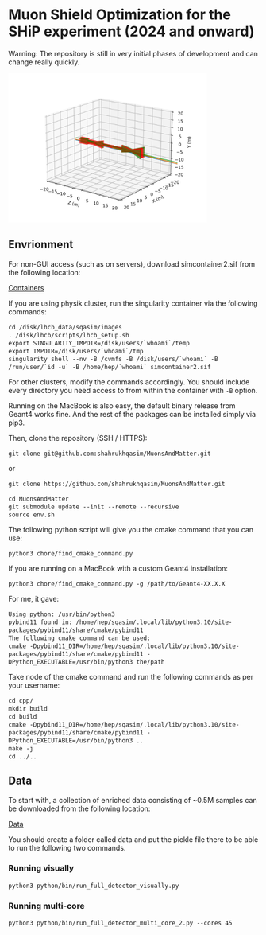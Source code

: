 # Muon Shield Optimization for the SHiP experiment (2024 and onward)

Warning: The repository is still in very initial phases of development and can change really quickly.

<img src="images/shield.png" alt="Muon Shield Visualization" width="400"/>


## Envrionment
For non-GUI access (such as on servers), download simcontainer2.sif from the following location:

[Containers](https://uzh-my.sharepoint.com/:f:/g/personal/shahrukh_qasim_physik_uzh_ch/En9EVDrRsjpIrBnXWGzLQt0BoT65wN2qzBtGbdEJfapBDA?e=b5b776)

If you are using physik cluster, run the singularity container via the following commands:

```
cd /disk/lhcb_data/sqasim/images
. /disk/lhcb/scripts/lhcb_setup.sh
export SINGULARITY_TMPDIR=/disk/users/`whoami`/temp
export TMPDIR=/disk/users/`whoami`/tmp
singularity shell --nv -B /cvmfs -B /disk/users/`whoami` -B /run/user/`id -u` -B /home/hep/`whoami` simcontainer2.sif
```

For other clusters, modify the commands accordingly. You should include every directory
you need access to from within the container with `-B` option.

Running on the MacBook is also easy, the default binary release from Geant4 works fine. And the rest of the packages can
be installed simply via pip3.


Then, clone the repository (SSH / HTTPS):

```
git clone git@github.com:shahrukhqasim/MuonsAndMatter.git
```
or 
```
git clone https://github.com/shahrukhqasim/MuonsAndMatter.git
```

```
cd MuonsAndMatter
git submodule update --init --remote --recursive
source env.sh
```
The following python script will give you the cmake command that you can use:
```
python3 chore/find_cmake_command.py
```
If you are running on a MacBook with a custom Geant4 installation:
```
python3 chore/find_cmake_command.py -g /path/to/Geant4-XX.X.X
```

For me, it gave: 
```
Using python: /usr/bin/python3
pybind11 found in: /home/hep/sqasim/.local/lib/python3.10/site-packages/pybind11/share/cmake/pybind11
The following cmake command can be used:
cmake -Dpybind11_DIR=/home/hep/sqasim/.local/lib/python3.10/site-packages/pybind11/share/cmake/pybind11 -DPython_EXECUTABLE=/usr/bin/python3 the/path
```
Take node of the cmake command and run the following commands as per your username:

```
cd cpp/
mkdir build
cd build
cmake -Dpybind11_DIR=/home/hep/sqasim/.local/lib/python3.10/site-packages/pybind11/share/cmake/pybind11 -DPython_EXECUTABLE=/usr/bin/python3 ..
make -j
cd ../..
```
## Data
To start with, a collection of enriched data consisting of ~0.5M samples can be downloaded from the following location:

[Data](https://uzh-my.sharepoint.com/:f:/r/personal/shahrukh_qasim_physik_uzh_ch/Documents/MuonShield?csf=1&web=1&e=Dophg7)

You should create a folder called data and put the pickle file there to be able to run the following two commands.

### Running visually
```
python3 python/bin/run_full_detector_visually.py
```

### Running multi-core
```
python3 python/bin/run_full_detector_multi_core_2.py --cores 45
```
